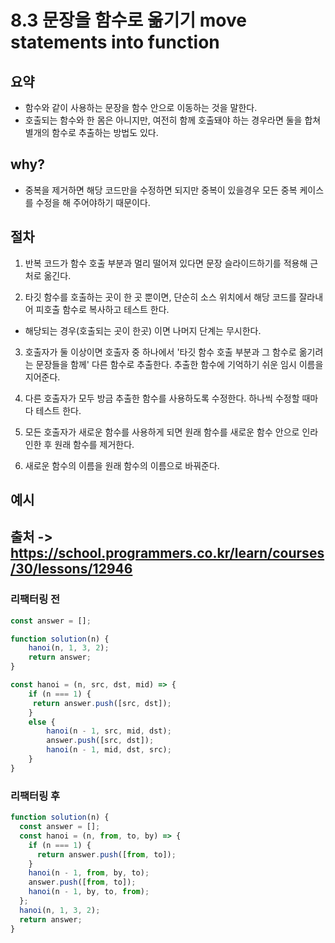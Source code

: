 # 8.3 문장을 함수로 옮기기 move statements into function

## 요약
- 함수와 같이 사용하는 문장을 함수 안으로 이동하는 것을 말한다.
- 호출되는 함수와 한 몸은 아니지만, 여전히 함께 호출돼야 하는 경우라면 둘을 합쳐 별개의 함수로 추출하는 방법도 있다.

## why?
- 중복을 제거하면 해당 코드만을 수정하면 되지만 중복이 있을경우 모든 중복 케이스를 수정을 해 주어야하기 때문이다.

## 절차

1. 반복 코드가 함수 호출 부분과 멀리 떨어져 있다면 문장 슬라이드하기를 적용해 근처로 옮긴다.

2. 타깃 함수를 호출하는 곳이 한 곳 뿐이면, 단순히 소스 위치에서 해당 코드를 잘라내어 피호출 함수로 복사하고 테스트 한다.
- 해당되는 경우(호출되는 곳이 한곳) 이면 나머지 단계는 무시한다.

3. 호출자가 둘 이상이면 호출자 중 하나에서 '타깃 함수 호출 부분과 그 함수로 옮기려는 문장들을 함께' 다른 함수로 추출한다. 추출한 함수에 기억하기 쉬운 임시 이름을 지어준다.

4. 다른 호출자가 모두 방금 추출한 함수를 사용하도록 수정한다. 하나씩 수정할 때마다 테스트 한다.

5. 모든 호출자가 새로운 함수를 사용하게 되면 원래 함수를 새로운 함수 안으로 인라인한 후 원래 함수를 제거한다.

6. 새로운 함수의 이름을 원래 함수의 이름으로 바꿔준다.

## 예시

## 출처 -> https://school.programmers.co.kr/learn/courses/30/lessons/12946

### 리팩터링 전

```js
const answer = [];

function solution(n) {
    hanoi(n, 1, 3, 2);
    return answer;
}

const hanoi = (n, src, dst, mid) => {
    if (n === 1) {
     return answer.push([src, dst]);
    }
    else {
        hanoi(n - 1, src, mid, dst);
        answer.push([src, dst]);
        hanoi(n - 1, mid, dst, src);
    }
}

```

### 리팩터링 후

```js
function solution(n) {
  const answer = [];
  const hanoi = (n, from, to, by) => {
    if (n === 1) {
      return answer.push([from, to]);
    }
    hanoi(n - 1, from, by, to);
    answer.push([from, to]);
    hanoi(n - 1, by, to, from);
  };
  hanoi(n, 1, 3, 2);
  return answer;
}
```